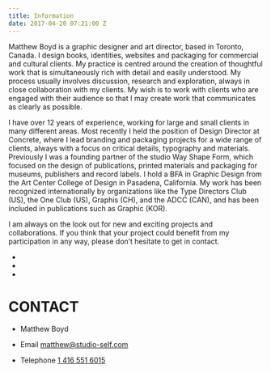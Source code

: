 ```yaml
---
title: Information
date: 2017-04-20 07:21:00 Z
---
```


Matthew Boyd is a graphic designer and art director, based in Toronto, Canada. I design books, identities, websites and packaging for commercial and cultural clients. My practice is centred around the creation of thoughtful work that is simultaneously rich with detail and easily understood. My process usually involves discussion, research and exploration, always in close collaboration with my clients. My wish is to work with clients who are engaged with their audience so that I may create work that communicates as clearly as possible. 

I have over 12 years of experience, working for large and small clients in many different areas. Most recently I held the position of Design Director at Concrete, where I lead branding and packaging projects for a wide range of clients, always with a focus on critical details, typography and materials. Previously I was a founding partner of the studio Way Shape Form, which focused on the design of publications, printed materials and packaging for museums, publishers and record labels. I hold a BFA in Graphic Design from the Art Center College of Design in Pasadena, California. My work has been recognized internationally by organizations like the Type Directors Club (US), the One Club (US), Graphis (CH), and the ADCC (CAN), and has been included in publications such as Graphic (KOR).

I am always on the look out for new and exciting projects and collaborations. If you think that your project could benefit from my participation in any way, please don’t hesitate to get in contact.

*  
*  
*  

# CONTACT

* Matthew Boyd

* Email [matthew@studio-self.com](mailto:matthew@studio-self.com)

* Telephone [1 416 551 6015](tel:14165516015)